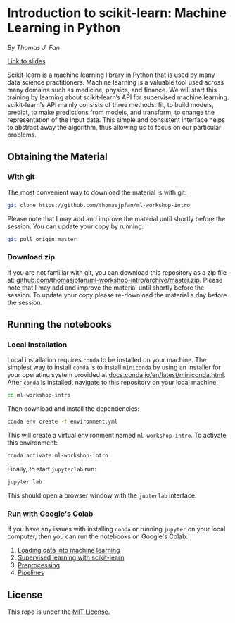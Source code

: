 # Introduction to scikit-learn: Machine Learning in Python

*By Thomas J. Fan*

[Link to slides](https://thomasjpfan.github.io/ml-workshop-intro/)

Scikit-learn is a machine learning library in Python that is used by many data science practitioners. Machine learning is a valuable tool used across many domains such as medicine, physics, and finance. We will start this training by learning about scikit-learn’s API for supervised machine learning. scikit-learn's API mainly consists of three methods: fit, to build models, predict, to make predictions from models, and transform, to change the representation of the input data. This simple and consistent interface helps to abstract away the algorithm, thus allowing us to focus on our particular problems.

## Obtaining the Material

### With git

The most convenient way to download the material is with git:

```bash
git clone https://github.com/thomasjpfan/ml-workshop-intro
```

Please note that I may add and improve the material until shortly before the session. You can update your copy by running:

```bash
git pull origin master
```

### Download zip

If you are not familiar with git, you can download this repository as a zip file at: [github.com/thomasjpfan/ml-workshop-intro/archive/master.zip](https://github.com/thomasjpfan/ml-workshop-intro/archive/master.zip). Please note that I may add and improve the material until shortly before the session. To update your copy please re-download the material a day before the session.

## Running the notebooks

### Local Installation

Local installation requires `conda` to be installed on your machine. The simplest way to install `conda` is to install `miniconda` by using an installer for your operating system provided at [docs.conda.io/en/latest/miniconda.html](https://docs.conda.io/en/latest/miniconda.html). After `conda` is installed, navigate to this repository on your local machine:

```bash
cd ml-workshop-intro
```

Then download and install the dependencies:

```bash
conda env create -f environment.yml
```

This will create a virtual environment named `ml-workshop-intro`. To activate this environment:

```bash
conda activate ml-workshop-intro
```

Finally, to start `jupyterlab` run:

```bash
jupyter lab
```

This should open a browser window with the `jupterlab` interface.

### Run with Google's Colab

If you have any issues with installing `conda` or running `jupyter` on your local computer, then you can run the notebooks on Google's Colab:

1. [Loading data into machine learning](https://colab.research.google.com/github/thomasjpfan/ml-workshop-intro/blob/master/notebooks/01-loading-data.ipynb)
2. [Supervised learning with scikit-learn](https://colab.research.google.com/github/thomasjpfan/ml-workshop-intro/blob/master/notebooks/02-supervised-learning.ipynb)
3. [Preprocessing](https://colab.research.google.com/github/thomasjpfan/ml-workshop-intro/blob/master/notebooks/03-preprocessing.ipynb)
4. [Pipelines](https://colab.research.google.com/github/thomasjpfan/ml-workshop-intro/blob/master/notebooks/04-pipelines.ipynb)


## License

This repo is under the [MIT License](LICENSE).
